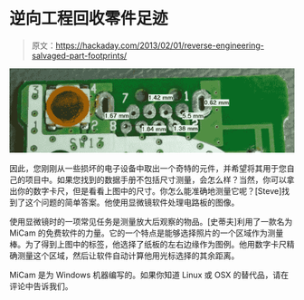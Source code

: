 # 逆向工程回收零件足迹

> 原文：<https://hackaday.com/2013/02/01/reverse-engineering-salvaged-part-footprints/>

![reverse-engineering-component-footprints](img/a3ee881113eb83f548cddbabfac9845b.png)

因此，您刚刚从一些损坏的电子设备中取出一个奇特的元件，并希望将其用于您自己的项目中。如果您找到的数据手册不包括尺寸测量，会怎么样？当然，你可以拿出你的数字卡尺，但是看看上图中的尺寸。你怎么能准确地测量它呢？[Steve]找到了这个问题的简单答案。他使用显微镜软件处理电路板的图像。

使用显微镜时的一项常见任务是测量放大后观察的物品。[史蒂夫]利用了一款名为 MiCam 的免费软件的力量。它的一个特点是能够选择照片的一个区域作为测量棒。为了得到上图中的标签，他选择了纸板的左右边缘作为图例。他用数字卡尺精确测量这个区域，然后让软件自动计算他用光标选择的其余距离。

MiCam 是为 Windows 机器编写的。如果你知道 Linux 或 OSX 的替代品，请在评论中告诉我们。